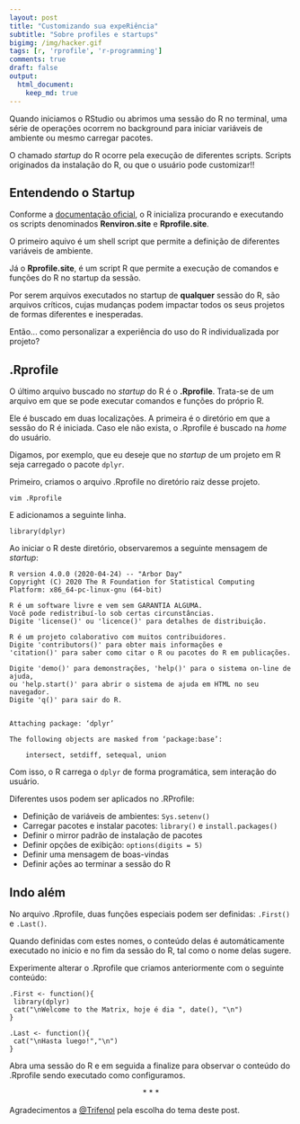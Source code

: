 ```yaml
---
layout: post
title: "Customizando sua expeRiência"
subtitle: "Sobre profiles e startups"
bigimg: /img/hacker.gif
tags: [r, 'rprofile', 'r-programming']
comments: true
draft: false
output:
  html_document:
    keep_md: true
---
```


Quando iniciamos o RStudio ou abrimos uma sessão do R no terminal, uma série de operações ocorrem no background para iniciar variáveis de ambiente ou mesmo carregar pacotes.

O chamado *startup* do R ocorre pela execução de diferentes scripts. Scripts originados da instalação do R, ou que o usuário pode customizar!!

## Entendendo o Startup

Conforme a [documentação oficial](https://stat.ethz.ch/R-manual/R-devel/library/base/html/Startup.html), o R inicializa procurando e executando os scripts denominados **Renviron.site** e **Rprofile.site**.

O primeiro aquivo é um shell script que permite a definição de diferentes variáveis de ambiente.

Já o **Rprofile.site**, é um script R que permite a execução de comandos e funções do R no startup da sessão.

Por serem arquivos executados no startup de **qualquer** sessão do R, são arquivos críticos, cujas mudanças podem impactar todos os seus projetos de formas diferentes e inesperadas.

Então... como personalizar a experiência do uso do R individualizada por projeto?

## .Rprofile

O último arquivo buscado no *startup* do R é o **.Rprofile**. Trata-se de um arquivo em que se pode executar comandos e funções do próprio R.

Ele é buscado em duas localizações. A primeira é o diretório em que a sessão do R é iniciada. Caso ele não exista, o .Rprofile é buscado na *home* do usuário.

Digamos, por exemplo, que eu deseje que no *startup* de um projeto em R seja carregado o pacote `dplyr`.

Primeiro, criamos o arquivo .Rprofile no diretório raiz desse projeto.

```
vim .Rprofile
```

E adicionamos a seguinte linha.

```
library(dplyr)
```

Ao iniciar o R deste diretório, observaremos a seguinte mensagem de *startup*:

```
R version 4.0.0 (2020-04-24) -- "Arbor Day"
Copyright (C) 2020 The R Foundation for Statistical Computing
Platform: x86_64-pc-linux-gnu (64-bit)

R é um software livre e vem sem GARANTIA ALGUMA.
Você pode redistribuí-lo sob certas circunstâncias.
Digite 'license()' ou 'licence()' para detalhes de distribuição.

R é um projeto colaborativo com muitos contribuidores.
Digite 'contributors()' para obter mais informações e
'citation()' para saber como citar o R ou pacotes do R em publicações.

Digite 'demo()' para demonstrações, 'help()' para o sistema on-line de ajuda,
ou 'help.start()' para abrir o sistema de ajuda em HTML no seu navegador.
Digite 'q()' para sair do R.


Attaching package: ‘dplyr’

The following objects are masked from ‘package:base’:

    intersect, setdiff, setequal, union
```

Com isso, o R carrega o `dplyr` de forma programática, sem interação do usuário.

Diferentes usos podem ser aplicados no .RProfile:

- Definição de variáveis de ambientes: `Sys.setenv()`
- Carregar pacotes e instalar pacotes: `library()` e `install.packages()`
- Definir o mirror padrão de instalação de pacotes
- Definir opções de exibição: `options(digits = 5)`
- Definir uma mensagem de boas-vindas
- Definir ações ao terminar a sessão do R

## Indo além

No arquivo .Rprofile, duas funções especiais podem ser definidas: `.First()` e `.Last()`.

Quando definidas com estes nomes, o conteúdo delas é automáticamente executado no inicio e no fim da sessão do R, tal como o nome delas sugere.

Experimente alterar o .Rprofile que criamos anteriormente com o seguinte conteúdo:

```
.First <- function(){
 library(dplyr)
 cat("\nWelcome to the Matrix, hoje é dia ", date(), "\n")
}

.Last <- function(){
 cat("\nHasta luego!","\n")
}
```

Abra uma sessão do R e em seguida a finalize para observar o conteúdo do .Rprofile sendo executado como configuramos.

<center>
* * *
</center>

Agradecimentos a [@Trifenol](https://twitter.com/Trifenol) pela escolha do tema deste post.